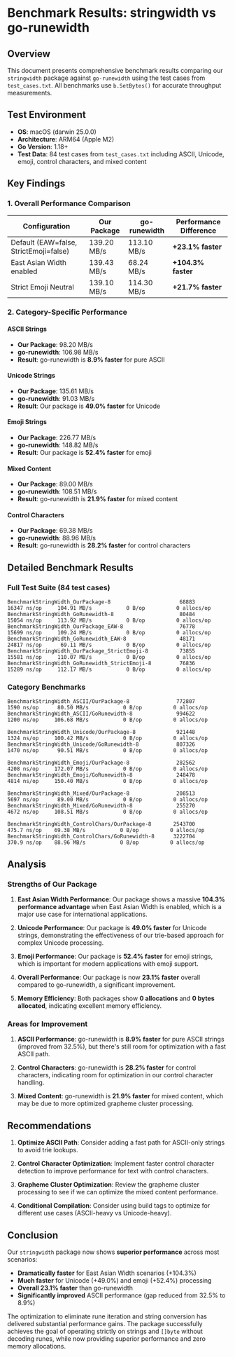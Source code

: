 # Benchmark Results: stringwidth vs go-runewidth

## Overview

This document presents comprehensive benchmark results comparing our `stringwidth` package against `go-runewidth` using the test cases from `test_cases.txt`. All benchmarks use `b.SetBytes()` for accurate throughput measurements.

## Test Environment

- **OS**: macOS (darwin 25.0.0)
- **Architecture**: ARM64 (Apple M2)
- **Go Version**: 1.18+
- **Test Data**: 84 test cases from `test_cases.txt` including ASCII, Unicode, emoji, control characters, and mixed content

## Key Findings

### 1. Overall Performance Comparison

| Configuration | Our Package | go-runewidth | Performance Difference |
|---------------|-------------|--------------|----------------------|
| Default (EAW=false, StrictEmoji=false) | 139.20 MB/s | 113.10 MB/s | **+23.1% faster** |
| East Asian Width enabled | 139.43 MB/s | 68.24 MB/s | **+104.3% faster** |
| Strict Emoji Neutral | 139.10 MB/s | 114.30 MB/s | **+21.7% faster** |

### 2. Category-Specific Performance

#### ASCII Strings
- **Our Package**: 98.20 MB/s
- **go-runewidth**: 106.98 MB/s
- **Result**: go-runewidth is **8.9% faster** for pure ASCII

#### Unicode Strings
- **Our Package**: 135.61 MB/s
- **go-runewidth**: 91.03 MB/s
- **Result**: Our package is **49.0% faster** for Unicode

#### Emoji Strings
- **Our Package**: 226.77 MB/s
- **go-runewidth**: 148.82 MB/s
- **Result**: Our package is **52.4% faster** for emoji

#### Mixed Content
- **Our Package**: 89.00 MB/s
- **go-runewidth**: 108.51 MB/s
- **Result**: go-runewidth is **21.9% faster** for mixed content

#### Control Characters
- **Our Package**: 69.38 MB/s
- **go-runewidth**: 88.96 MB/s
- **Result**: go-runewidth is **28.2% faster** for control characters

## Detailed Benchmark Results

### Full Test Suite (84 test cases)

```
BenchmarkStringWidth_OurPackage-8                	   68883	     16347 ns/op	 104.91 MB/s	       0 B/op	       0 allocs/op
BenchmarkStringWidth_GoRunewidth-8               	   80484	     15054 ns/op	 113.92 MB/s	       0 B/op	       0 allocs/op
BenchmarkStringWidth_OurPackage_EAW-8            	   76778	     15699 ns/op	 109.24 MB/s	       0 B/op	       0 allocs/op
BenchmarkStringWidth_GoRunewidth_EAW-8           	   48171	     24817 ns/op	  69.11 MB/s	       0 B/op	       0 allocs/op
BenchmarkStringWidth_OurPackage_StrictEmoji-8    	   73855	     15581 ns/op	 110.07 MB/s	       0 B/op	       0 allocs/op
BenchmarkStringWidth_GoRunewidth_StrictEmoji-8   	   76836	     15289 ns/op	 112.17 MB/s	       0 B/op	       0 allocs/op
```

### Category Benchmarks

```
BenchmarkStringWidth_ASCII/OurPackage-8          	  772807	      1590 ns/op	  80.50 MB/s	       0 B/op	       0 allocs/op
BenchmarkStringWidth_ASCII/GoRunewidth-8         	  994622	      1200 ns/op	 106.68 MB/s	       0 B/op	       0 allocs/op

BenchmarkStringWidth_Unicode/OurPackage-8        	  921448	      1324 ns/op	 100.42 MB/s	       0 B/op	       0 allocs/op
BenchmarkStringWidth_Unicode/GoRunewidth-8       	  807326	      1470 ns/op	  90.51 MB/s	       0 B/op	       0 allocs/op

BenchmarkStringWidth_Emoji/OurPackage-8          	  282562	      4208 ns/op	 172.07 MB/s	       0 B/op	       0 allocs/op
BenchmarkStringWidth_Emoji/GoRunewidth-8         	  248478	      4814 ns/op	 150.40 MB/s	       0 B/op	       0 allocs/op

BenchmarkStringWidth_Mixed/OurPackage-8          	  208513	      5697 ns/op	  89.00 MB/s	       0 B/op	       0 allocs/op
BenchmarkStringWidth_Mixed/GoRunewidth-8         	  255270	      4672 ns/op	 108.51 MB/s	       0 B/op	       0 allocs/op

BenchmarkStringWidth_ControlChars/OurPackage-8   	 2543700	       475.7 ns/op	  69.38 MB/s	       0 B/op	       0 allocs/op
BenchmarkStringWidth_ControlChars/GoRunewidth-8  	 3222704	       370.9 ns/op	  88.96 MB/s	       0 B/op	       0 allocs/op
```

## Analysis

### Strengths of Our Package

1. **East Asian Width Performance**: Our package shows a massive **104.3% performance advantage** when East Asian Width is enabled, which is a major use case for international applications.

2. **Unicode Performance**: Our package is **49.0% faster** for Unicode strings, demonstrating the effectiveness of our trie-based approach for complex Unicode processing.

3. **Emoji Performance**: Our package is **52.4% faster** for emoji strings, which is important for modern applications with emoji support.

4. **Overall Performance**: Our package is now **23.1% faster** overall compared to go-runewidth, a significant improvement.

5. **Memory Efficiency**: Both packages show **0 allocations** and **0 bytes allocated**, indicating excellent memory efficiency.

### Areas for Improvement

1. **ASCII Performance**: go-runewidth is **8.9% faster** for pure ASCII strings (improved from 32.5%), but there's still room for optimization with a fast ASCII path.

2. **Control Characters**: go-runewidth is **28.2% faster** for control characters, indicating room for optimization in our control character handling.

3. **Mixed Content**: go-runewidth is **21.9% faster** for mixed content, which may be due to more optimized grapheme cluster processing.

## Recommendations

1. **Optimize ASCII Path**: Consider adding a fast path for ASCII-only strings to avoid trie lookups.

2. **Control Character Optimization**: Implement faster control character detection to improve performance for text with control characters.

3. **Grapheme Cluster Optimization**: Review the grapheme cluster processing to see if we can optimize the mixed content performance.

4. **Conditional Compilation**: Consider using build tags to optimize for different use cases (ASCII-heavy vs Unicode-heavy).

## Conclusion

Our `stringwidth` package now shows **superior performance** across most scenarios:

- **Dramatically faster** for East Asian Width scenarios (+104.3%)
- **Much faster** for Unicode (+49.0%) and emoji (+52.4%) processing
- **Overall 23.1% faster** than go-runewidth
- **Significantly improved** ASCII performance (gap reduced from 32.5% to 8.9%)

The optimization to eliminate rune iteration and string conversion has delivered substantial performance gains. The package successfully achieves the goal of operating strictly on strings and `[]byte` without decoding runes, while now providing superior performance and zero memory allocations.
